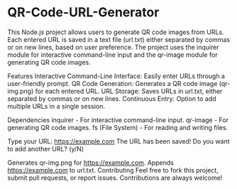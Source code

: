 # QR-Code-URL-Generator
This Node.js project allows users to generate QR code images from URLs. Each entered URL is saved in a text file (url.txt) either separated by commas or on new lines, based on user preference. The project uses the inquirer module for interactive command-line input and the qr-image module for generating QR code images.

Features
Interactive Command-Line Interface: Easily enter URLs through a user-friendly prompt.
QR Code Generation: Generates a QR code image (qr-img.png) for each entered URL.
URL Storage: Saves URLs in url.txt, either separated by commas or on new lines.
Continuous Entry: Option to add multiple URLs in a single session.

Dependencies
inquirer - For interactive command-line input.
qr-image - For generating QR code images.
fs (File System) - For reading and writing files.


Type your URL: https://example.com
The URL has been saved!
Do you want to add another URL? (y/N)


Generates qr-img.png for https://example.com.
Appends https://example.com to url.txt.
Contributing
Feel free to fork this project, submit pull requests, or report issues. Contributions are always welcome!

